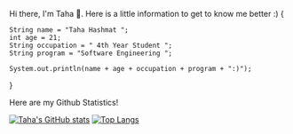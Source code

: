 Hi there, I'm Taha 👋. Here is a little information to get to know me better :)
{
  
    String name = "Taha Hashmat ";
    int age = 21;
    String occupation = " 4th Year Student ";
    String program = "Software Engineering ";
    
    System.out.println(name + age + occupation + program + ":)");
    
  }
  

Here are my Github Statistics!

[![Taha's GitHub stats](https://github-readme-stats.vercel.app/api?username=tahahashmat&show_icons=true&theme=radical)](https://github.com/tahahashmat/tahahashmat) 
[![Top Langs](https://github-readme-stats.vercel.app/api/top-langs/?username=tahahashmat&show_icons=true&theme=radical)](https://github.com/anuraghazra/tahahashmat)


